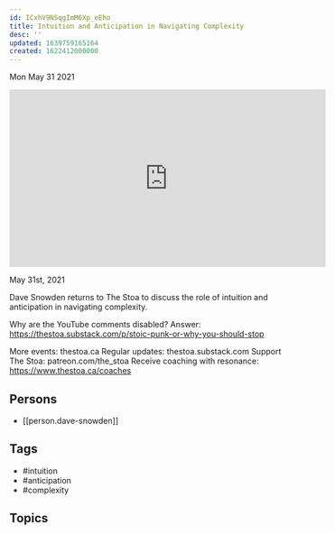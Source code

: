 ```yaml
---
id: ICxhV9NSqgImM6Xp_eEho
title: Intuition and Anticipation in Navigating Complexity
desc: ''
updated: 1639759165164
created: 1622412000000
---
```





Mon May 31 2021

<iframe width="560" height="315" src="https://www.youtube.com/embed/bCpPS9WuIYU" title="Intuition and Anticipation in Navigating Complexity w/ Dave Snowden" frameborder="0" allow="accelerometer; autoplay; clipboard-write; encrypted-media; gyroscope; picture-in-picture" allowfullscreen ></iframe>

May 31st, 2021

Dave Snowden returns to The Stoa to discuss the role of intuition and anticipation in navigating complexity.

Why are the YouTube comments disabled? Answer: https://thestoa.substack.com/p/stoic-punk-or-why-you-should-stop

More events: thestoa.ca
Regular updates: thestoa.substack.com
Support The Stoa: patreon.com/the_stoa
Receive coaching with resonance: https://www.thestoa.ca/coaches

## Persons

- [[person.dave-snowden]]

## Tags

- #intuition
- #anticipation
- #complexity

## Topics




